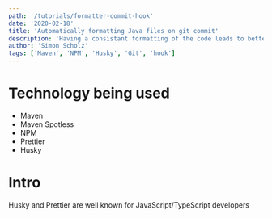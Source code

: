 ```yaml
---
path: '/tutorials/formatter-commit-hook'
date: '2020-02-18'
title: 'Automatically formatting Java files on git commit'
description: 'Having a consistant formatting of the code leads to better readability. Using Husky in NPM projects together with prettier is well known for JavaScript/TypeScript developers. I´d like to share my solution for Java Devs.'
author: 'Simon Scholz'
tags: ['Maven', 'NPM', 'Husky', 'Git', 'hook']
---
```


# Technology being used

- Maven
- Maven Spotless
- NPM
- Prettier
- Husky

# Intro

Husky and Prettier are well known for JavaScript/TypeScript developers
